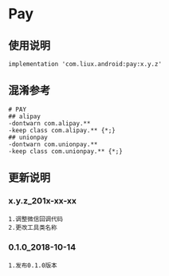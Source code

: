 Pay
===

使用说明
---
```
implementation 'com.liux.android:pay:x.y.z'
```

混淆参考
---
```
# PAY
## alipay
-dontwarn com.alipay.**
-keep class com.alipay.** {*;}
## unionpay
-dontwarn com.unionpay.**
-keep class com.unionpay.** {*;}
```

更新说明
---
### x.y.z_201x-xx-xx
    1.调整微信回调代码
    2.更改工具类名称

### 0.1.0_2018-10-14
    1.发布0.1.0版本